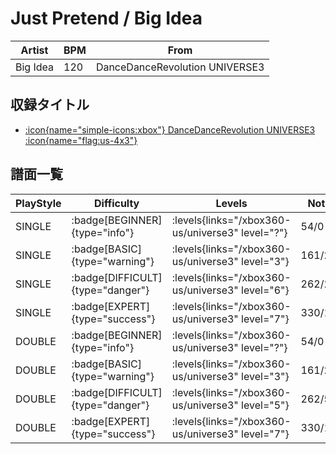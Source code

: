 # Just Pretend / Big Idea

|Artist|BPM|From|
|------|---|----|
|Big Idea|120|DanceDanceRevolution UNIVERSE3|

## 収録タイトル

- [:icon{name="simple-icons:xbox"} DanceDanceRevolution UNIVERSE3 :icon{name="flag:us-4x3"}](/xbox360-us/universe3)

## 譜面一覧

|PlayStyle|Difficulty|Levels|Notes|Movie|
|---------|----------|------|-----|-----|
|SINGLE| :badge[BEGINNER]{type="info"}| :levels{links="/xbox360-us/universe3" level="?"}|54/0||
|SINGLE| :badge[BASIC]{type="warning"}| :levels{links="/xbox360-us/universe3" level="3"}|161/26||
|SINGLE| :badge[DIFFICULT]{type="danger"}| :levels{links="/xbox360-us/universe3" level="6"}|262/23||
|SINGLE| :badge[EXPERT]{type="success"}| :levels{links="/xbox360-us/universe3" level="7"}|330/116||
|DOUBLE| :badge[BEGINNER]{type="info"}| :levels{links="/xbox360-us/universe3" level="?"}|54/0||
|DOUBLE| :badge[BASIC]{type="warning"}| :levels{links="/xbox360-us/universe3" level="3"}|161/26||
|DOUBLE| :badge[DIFFICULT]{type="danger"}| :levels{links="/xbox360-us/universe3" level="5"}|262/51||
|DOUBLE| :badge[EXPERT]{type="success"}| :levels{links="/xbox360-us/universe3" level="7"}|330/117||
